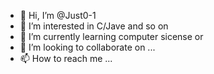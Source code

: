 - 👋 Hi, I’m @Just0-1
- 👀 I’m interested in C/Jave and so on
- 🌱 I’m currently learning computer sicense or 
- 💞️ I’m looking to collaborate on ...
- 📫 How to reach me ...

<!---
Just0-1/Just0-1 is a ✨ special ✨ repository because its `README.md` (this file) appears on your GitHub profile.
You can click the Preview link to take a look at your changes.
--->
